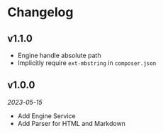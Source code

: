 # Changelog

## v1.1.0

- Engine handle absolute path
- Implicitly require `ext-mbstring` in `composer.json`

## v1.0.0

*2023-05-15*

- Add Engine Service
- Add Parser for HTML and Markdown

